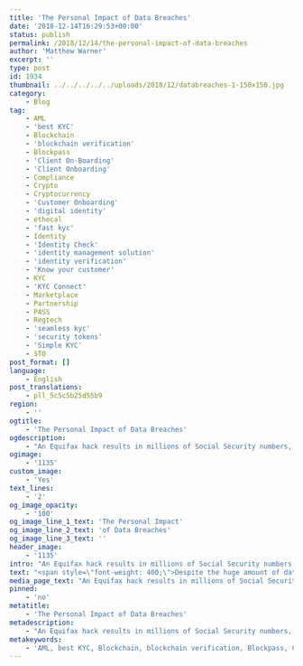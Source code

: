 ```yaml
---
title: 'The Personal Impact of Data Breaches'
date: '2018-12-14T16:29:53+00:00'
status: publish
permalink: /2018/12/14/the-personal-impact-of-data-breaches
author: 'Matthew Warner'
excerpt: ''
type: post
id: 1934
thumbnail: ../../../../../uploads/2018/12/databreaches-1-150x150.jpg
category:
    - Blog
tag:
    - AML
    - 'best KYC'
    - Blockchain
    - 'blockchain verification'
    - Blockpass
    - 'Client On-Boarding'
    - 'Client Onboarding'
    - Compliance
    - Crypto
    - Cryptocurrency
    - 'Customer Onboarding'
    - 'digital identity'
    - ethecal
    - 'fast kyc'
    - Identity
    - 'Identity Check'
    - 'identity management solution'
    - 'identity verification'
    - 'Know your customer'
    - KYC
    - 'KYC Connect'
    - Marketplace
    - Partnership
    - PASS
    - Regtech
    - 'seamless kyc'
    - 'security tokens'
    - 'Simple KYC'
    - STO
post_format: []
language:
    - English
post_translations:
    - pll_5c5c5b25d55b9
region:
    - ''
ogtitle:
    - 'The Personal Impact of Data Breaches'
ogdescription:
    - "An Equifax hack results in millions of Social Security numbers, birthdays, addresses, and driver’s license numbers being stolen. A Cambridge Analytica data breach exposes the details of 50 million users. Hundreds of millions of pounds have been stolen from banks around the world that have been the victim of enterprise cyber attacks. \_"
ogimage:
    - '1135'
custom_image:
    - 'Yes'
text_lines:
    - '2'
og_image_opacity:
    - '100'
og_image_line_1_text: 'The Personal Impact'
og_image_line_2_text: 'of Data Breaches'
og_image_line_3_text: ''
header_image:
    - '1135'
intro: "An Equifax hack results in millions of Social Security numbers, birthdays, addresses, and driver’s license numbers being stolen. A Cambridge Analytica data breach exposes the details of 50 million users. Hundreds of millions of pounds have been stolen from banks around the world that have been the victim of enterprise cyber attacks. \_"
text: "<span style=\"font-weight: 400;\">Despite the huge amount of data breaches that occur in companies both large and small around the world, the real implications of having your data stolen can sometimes seem removed from everyday life; after all, it’s not like someone has broken into your house and stolen something right out of your hands. You might not want you information being used by criminals for fraudulent activities, or money being taken from your bank account, but there are systems in place to prevent it affecting you in the long run. We know that our details may have been taken but the odds of anything negatively impacting your day-to-day life aren’t that large are they? But it does happen. </span>\r\n\r\n&nbsp;\r\n\r\n<span style=\"font-weight: 400;\">On a recent work trip to Las Vegas for the World Crypto Con I found myself unable to use my debit card. I found this out after a long flight with no sleep as I was trying to pay for the resort fee of my hotel. I was not too happy but my first thought was that my bank had blocked my card for being used abroad (as someone who has never been to Vegas and doesn’t gamble it might have triggered some safeguards in an attempted payment in a casino-hotel) but there was no notification from my bank to this effect. I had to investigate further. </span>\r\n\r\n&nbsp;\r\n\r\n<span style=\"font-weight: 400;\">Following a number of long and inconvenient phone calls I managed to determine the reason for my card issues. A while beforehand, a merchant I had used my card with had been hacked and data had been stolen. My bank could not confirm whether or not my details had been amongst those stolen and would not name the merchant involved but, as a precaution, they had blocked my card from being used online. Despite being able to prove who I was and an offer to provide verbal approval for transactions, or even just to have the block lifted for a couple of days, my card remained blocked. </span>\r\n\r\n&nbsp;\r\n\r\n<span style=\"font-weight: 400;\">Whilst on a normal day this would have been an inconvenience, being in a foreign country and accustomed to relying on card payments, it became a more significant problem. Much of how we transact is now online – much more than I had realised until the possibility was restricted. To start with, paying the resort fee for my hotel room was not possible (the hotel using an online-payment-based system), which meant that after an 11 hour flight and long wait through immigration, I had to spend time finding a cash point (which of course charged for withdrawals) before I could gain access to my room and prepare for the next day’s work. Secondly, for the duration of my trip and on my return home (where my replacement card would be waiting) using Uber was not an option, which meant I was reliant on traditional taxis and had to pay in cash. In addition to this, I had been trying to make an online purchase of a present for a family member whose birthday I would be missing – a purchase that was now not possible. Ordering items online for the trip, accessing some wi-fi, paying for extra luggage allowance for my return journey; nothing that I needed to make an online payment for was accessible (if only payment in Bitcoin had been an option!). \_</span>\r\n\r\n&nbsp;\r\n\r\n<span style=\"font-weight: 400;\">Fortunately I was able to sort out solutions for everything but it was a lot of hassle and it wasted a lot of time when time was at a premium. I was in the middle of this, lamenting why we have to put up with this type of situation, when I suddenly realised that blockchain technology is attempting to stamp out exactly this kind of issue. If I had been able to use bitcoin - a decentralised currency under my control - my funds would have been secure I would not have been cut off from access to them when I needed it; similarly, if the merchant I had interacted with had been using a self-sovereign Blockpass solution to secure identities then being hacked would not affect the users.</span>\r\n\r\n&nbsp;\r\n\r\n<span style=\"font-weight: 400;\">The goal of Blockpass’ human identity application is to provide cryptographically secure \_self-sovereign identities where the user has complete privacy over their details. Even without a decentralised currency being involved, if financial institutions and merchants used a self-sovereign identity system then the user would have no reason to lose access to their services. </span>\r\n\r\n&nbsp;\r\n\r\n<span style=\"font-weight: 400;\">With the ultimate goal of a self-sovereign, blockchain-secured <a href=\"https://www.blockpass.org/digital-identity/\">identity</a>, data theft as we know it would become a thing of the past. Whilst my experience was simply an inconvenience, there are many for whom the same thing happening would be far more disastrous; imagine someone urgently needing to pay for medical care, or trying to fill up a petrol tank at a service station, or trying to pay for a meal they’d just finished with their family. In many situations the inability to make payments can range from embarrassing to potentially life-threatening, and that is just one aspect of identity theft and data breaches. Hopefully soon, when Blockpass’ vision is realised, it will become no more than a memory. \_\_\_</span>\r\n\r\n&nbsp;"
media_page_text: "An Equifax hack results in millions of Social Security numbers, birthdays, addresses, and driver’s license numbers being stolen. A Cambridge Analytica data breach exposes the details of 50 million users. Hundreds of millions of pounds have been stolen from banks around the world that have been the victim of enterprise cyber attacks. \_"
pinned:
    - 'no'
metatitle:
    - 'The Personal Impact of Data Breaches'
metadescription:
    - "An Equifax hack results in millions of Social Security numbers, birthdays, addresses, and driver’s license numbers being stolen. A Cambridge Analytica data breach exposes the details of 50 million users. Hundreds of millions of pounds have been stolen from banks around the world that have been the victim of enterprise cyber attacks. \_"
metakeywords:
    - 'AML, best KYC, Blockchain, blockchain verification, Blockpass, Client On-Boarding, Client Onboarding, Compliance, Crypto, Cryptocurrency, Customer Onboarding, digital identity, ethecal, fast kyc, Identity, Identity Check, identity management solution, identity verification, Know your customer, KYC, KYC Connect, Marketplace, Partnership, PASS, Regtech, seamless kyc, security tokens, Simple KYC, STO'
---
```

<!DOCTYPE html PUBLIC "-//W3C//DTD HTML 4.0 Transitional//EN" "http://www.w3.org/TR/REC-html40/loose.dtd">
<?xml encoding="UTF-8">
